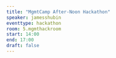 ```yaml
---
title: "MgmtCamp After-Noon Hackathon"
speaker: jamesshubin
eventtype: hackathon
room: 5.mgmthackroom
start: 14:00
end: 17:00
draft: false
---
```

